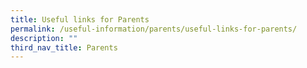 ```yaml
---
title: Useful links for Parents
permalink: /useful-information/parents/useful-links-for-parents/
description: ""
third_nav_title: Parents
---
```

